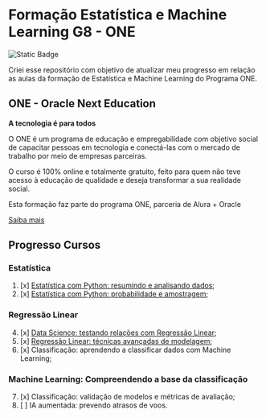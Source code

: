 # Formação Estatística e Machine Learning G8 - ONE
![Static Badge](https://img.shields.io/badge/status-em_desenvolvimento-blue)

Criei esse repositório com objetivo de atualizar meu progresso em relação as aulas da formação de Estatística e Machine Learning do Programa ONE.

## ONE - Oracle Next Education

**A tecnologia é para todos**

O ONE é um programa de educação e empregabilidade com objetivo social de capacitar pessoas em tecnologia e conectá-las com o mercado de trabalho por meio de empresas parceiras.

O curso é 100% online e totalmente gratuito, feito para quem não teve acesso à educação de qualidade e deseja transformar a sua realidade social.

Esta formação faz parte do programa ONE, parceria de Alura + Oracle

[Saiba mais](https://www.oracle.com/br/education/oracle-next-education/)

## Progresso Cursos

### Estatística
1. [x] [Estatística com Python: resumindo e analisando dados](./estatistica/estatistica.md);
2. [x] [Estatística com Python: probabilidade e amostragem](./estatistica/estatistica.md);
### Regressão Linear
4. [x] [Data Science: testando relações com Regressão Linear](./regressao-linear/regressao.md);
5. [x] [Regressão Linear: técnicas avançadas de modelagem](./regressao-linear/regressao.md);
6. [x] Classificação: aprendendo a classificar dados com Machine Learning;
### Machine Learning: Compreendendo a base da classificação
7. [x] Classificação: validação de modelos e métricas de avaliação;
8. [ ] IA aumentada: prevendo atrasos de voos.
